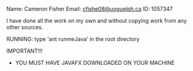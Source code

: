 Name: Cameron Fisher
Email: cfishe08@uoguelph.ca
ID: 1057347

I have done all the work on my own and without copying work from any other sources.

RUNNING:
type 'ant runmeJava' in the root directory

IMPORTANT!!!
- YOU MUST HAVE JAVAFX DOWNLOADED ON YOUR MACHINE
